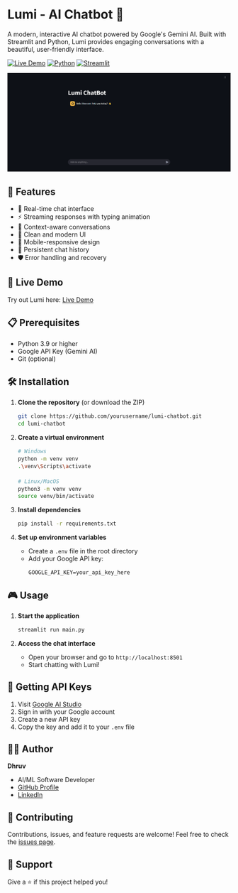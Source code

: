 # Lumi - AI Chatbot 🤖

A modern, interactive AI chatbot powered by Google's Gemini AI. Built with Streamlit and Python, Lumi provides engaging conversations with a beautiful, user-friendly interface.

[![Live Demo](https://img.shields.io/badge/Live%20Demo-Visit%20Site-blue)](https://lumi-chatbot-5dfo.onrender.com)
[![Python](https://img.shields.io/badge/Python-3.9%2B-blue)](https://www.python.org/downloads/)
[![Streamlit](https://img.shields.io/badge/Streamlit-1.28%2B-red)](https://streamlit.io/)

![Lumi Chat Interface](https://github.com/DhruvKanzaria/Lumi-ChatBot/blob/fe9c527018ba1b3515d39b8db9f21668fab968a6/Screenshot.png) <!-- Add your screenshot URL here -->

## 🌟 Features

- 💬 Real-time chat interface
- ⚡ Streaming responses with typing animation
- 🧠 Context-aware conversations
- 🎨 Clean and modern UI
- 📱 Mobile-responsive design
- 🔄 Persistent chat history
- 🛡️ Error handling and recovery

## 🚀 Live Demo

Try out Lumi here: [Live Demo](https://lumi-chatbot-5dfo.onrender.com)

## 📋 Prerequisites

- Python 3.9 or higher
- Google API Key (Gemini AI)
- Git (optional)

## 🛠️ Installation

1. **Clone the repository** (or download the ZIP)
   ```bash
   git clone https://github.com/yourusername/lumi-chatbot.git
   cd lumi-chatbot
   ```

2. **Create a virtual environment**
   ```bash
   # Windows
   python -m venv venv
   .\venv\Scripts\activate

   # Linux/MacOS
   python3 -m venv venv
   source venv/bin/activate
   ```

3. **Install dependencies**
   ```bash
   pip install -r requirements.txt
   ```

4. **Set up environment variables**
   - Create a `.env` file in the root directory
   - Add your Google API key:
     ```
     GOOGLE_API_KEY=your_api_key_here
     ```

## 🎮 Usage

1. **Start the application**
   ```bash
   streamlit run main.py
   ```

2. **Access the chat interface**
   - Open your browser and go to `http://localhost:8501`
   - Start chatting with Lumi!

## 🔑 Getting API Keys

1. Visit [Google AI Studio](https://makersuite.google.com/app/apikey)
2. Sign in with your Google account
3. Create a new API key
4. Copy the key and add it to your `.env` file

## 👨‍💻 Author

**Dhruv**
- AI/ML Software Developer
- [GitHub Profile](https://github.com/DhruvKanzaria)
- [LinkedIn](https://www.linkedin.com/in/dhruv-kanzaria/)

## 🤝 Contributing

Contributions, issues, and feature requests are welcome! Feel free to check the [issues page](https://github.com/DhruvKanzaria/Lumi-ChatBot/issues).

## 💖 Support

Give a ⭐️ if this project helped you!